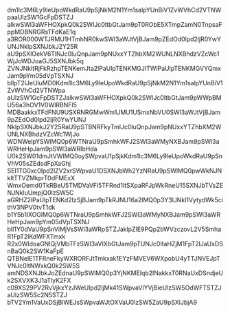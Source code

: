 dm1lc3M6Ly9leUpoWkdRaU9pSjNkM2N1Ym1salpYUnBiV1ZvWVhCd2VTNWpaaUlzSW1GcFpDSTZJ
alkwSWl3aWFHOXpkQ0k2SWlJc0ltbGtJam9pT0RObE5XTmpZamN0TnpsaFppMDBNRGRsTFdKaE1q
a3ROR000WTJRMU1HTmhNR0kwSWl3aWJtVjBJam9pZEdOd0lpd2ljR0YwYUNJNklpSXNJbkJ2Y25R
aU9pSXlOekV6TlNJc0luQnpJam9pNUxxYTZhbXM2WUNLNXBhdzVZcWc1WjJoWDJoaGJ5SXNJbk5q
ZVNJNkltRjFkRzhpTENKemJta2lPaUlpTENKMGJITWlPaUlpTENKMGVYQmxJam9pYm05dVpTSXNJ
bllpT2lJeUluMD0Kdm1lc3M6Ly9leUpoWkdRaU9pSjNkM2N1Ym1salpYUnBiV1ZvWVhCd2VTNWpa
aUlzSW1GcFpDSTZJalkwSWl3aWFHOXpkQ0k2SWlJc0ltbGtJam9pWWpBMU56a3hOV1V0WlRBNFl5
MDBaakkxTFdFNU9USXRNRGMwWm1JMU1USmxNbVU0SWl3aWJtVjBJam9pZEdOd0lpd2ljR0YwYUNJ
NklpSXNJbkJ2Y25RaU9pSTBNRFkyTmlJc0luQnpJam9pNUxxYTZhbXM2WUNLNXBhdzVZcWc1WjJo
WDNWelpYSWlMQ0p6WTNraU9pSmhkWFJ2SWl3aWMyNXBJam9pSWl3aWRHeHpJam9pSWl3aWRIbHda
U0k2SW01dmJtVWlMQ0oySWpvaU1pSjkKdm1lc3M6Ly9leUpoWkdRaU9pSnVhV05sZEdsdFpXaGhj
SEI1TG0xc0lpd2lZV2xrSWpvaU1DSXNJbWh2YzNRaU9pSWlMQ0pwWkNJNkltTTVZMkprT0dFMExX
WmxOemd0TkRBeU5TMDVaVFl5TFRnd1ltSXpaRFJpWkRneU15SXNJbTVsZENJNkluUmpjQ0lzSW5C
aGRHZ2lPaUlpTENKd2IzSjBJam9pTkRJNU16a2lMQ0p3Y3lJNkl1VytydWk5cithV3NPV0tvT1dk
b1Y5b1lXOGlMQ0p6WTNraU9pSmhkWFJ2SWl3aWMyNXBJam9pSWl3aWRHeHpJam9pYm05dVpTSXNJ
blI1Y0dVaU9pSnViMjVsSWl3aWRpSTZJaklpZlE9PQp2bWVzczovL2V5SmhaR1FpT2lKdWFXTmxk
R2x0WldoaGNIQjVMbTFzSWl3aVlXbGtJam9pTUNJc0ltaHZjM1FpT2lJaUxDSnBaQ0k2SW1KaFpE
QTBNelE1TFRneFkyWXRORFJtTmkxak1EYzFMVEV6WXpobU4yTTJNVEJpTVNJc0ltNWxkQ0k2SW5S
amNDSXNJbkJoZEdnaU9pSWlMQ0p3YjNKMElqb2lNakkxT0RNaUxDSndjeUk2SXVXK3J1aTlyK2FX
c09XS29PV2RvVjkxYzJWeUlpd2ljMk41SWpvaVlYVjBieUlzSW5OdWFTSTZJaUlzSW5Sc2N5STZJ
bTV2Ym1VaUxDSjBlWEJsSWpvaWJtOXVaU0lzSW5ZaU9pSXlJbjA9
